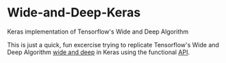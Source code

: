 # Wide-and-Deep-Keras
Keras implementation of Tensorflow's Wide and Deep Algorithm

This is just a quick, fun excercise trying to replicate Tensorflow's Wide and Deep Algorithm [wide and deep](https://www.tensorflow.org/tutorials/wide_and_deep) in Keras using the functional [API](https://keras.io/getting-started/functional-api-guide/). 

 

